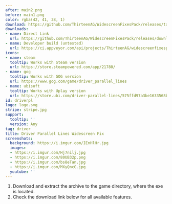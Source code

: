 ```yaml
---
after: main2.png
before: main1.png
color: rgba(42, 41, 38, 1)
download: https://github.com/ThirteenAG/WidescreenFixesPack/releases/tag/driverpl
downloads:
- name: Direct Link
  url: https://github.com/ThirteenAG/WidescreenFixesPack/releases/download/driverpl/DriverParallelLines.WidescreenFix.zip
- name: Developer build (untested)
  url: https://ci.appveyor.com/api/projects/ThirteenAG/widescreenfixespack/artifacts/DriverParallelLines.WidescreenFix.zip?branch=master
icons:
- name: steam
  tooltip: Works with Steam version
  url: https://store.steampowered.com/app/21780/
- name: gog
  tooltip: Works with GOG version
  url: https://www.gog.com/game/driver_parallel_lines
- name: ubisoft
  tooltip: Works with Uplay version
  url: https://store.ubi.com/driver-parallel-lines/575ffd97a3be1633568b4d60.html
id: driverpl
logo: logo.svg
stripe: stripe.jpg
support:
  tooltip: ''
  version: Any
tag: driver
title: Driver Parallel Lines Widescreen Fix
screenshots:
  background: https://i.imgur.com/IEnHlHr.jpg
  images:
  - https://i.imgur.com/Hj7nilj.jpg
  - https://i.imgur.com/80UB32p.png
  - https://i.imgur.com/bs8eTan.jpg
  - https://i.imgur.com/MXyQncG.jpg
  youtube: ''
---
```


1. Download and extract the archive to the game directory, where the exe is located.
2. Check the download link below for all available features.

